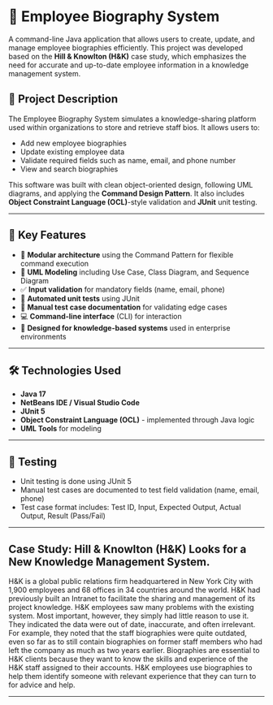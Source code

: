 # 🧾 Employee Biography System

A command-line Java application that allows users to create, update, and manage employee biographies efficiently. This project was developed based on the **Hill & Knowlton (H&K)** case study, which emphasizes the need for accurate and up-to-date employee information in a knowledge management system.

## 📌 Project Description

The Employee Biography System simulates a knowledge-sharing platform used within organizations to store and retrieve staff bios. It allows users to:
- Add new employee biographies
- Update existing employee data
- Validate required fields such as name, email, and phone number
- View and search biographies

This software was built with clean object-oriented design, following UML diagrams, and applying the **Command Design Pattern**. It also includes **Object Constraint Language (OCL)**-style validation and **JUnit** unit testing.

---

## 🎯 Key Features

- 🧩 **Modular architecture** using the Command Pattern for flexible command execution
- 📘 **UML Modeling** including Use Case, Class Diagram, and Sequence Diagram
- ✅ **Input validation** for mandatory fields (name, email, phone)
- 🧪 **Automated unit tests** using JUnit
- 📝 **Manual test case documentation** for validating edge cases
- 💻 **Command-line interface** (CLI) for interaction
- 🧠 **Designed for knowledge-based systems** used in enterprise environments

---

## 🛠️ Technologies Used

- **Java 17**
- **NetBeans IDE / Visual Studio Code**
- **JUnit 5**
- **Object Constraint Language (OCL)** - implemented through Java logic
- **UML Tools** for modeling

---

## 🧪 Testing
- Unit testing is done using JUnit 5
- Manual test cases are documented to test field validation (name, email, phone)
- Test case format includes: Test ID, Input, Expected Output, Actual Output, Result (Pass/Fail)

---

## Case Study: Hill & Knowlton (H&K) Looks for a New Knowledge Management System.

H&K is a global public relations firm headquartered in New York City with 1,900 employees and 68 offices in 34 countries around the world. H&K had previously built an Intranet to facilitate the sharing and management of its project knowledge. H&K employees saw many problems with the existing system. Most important, however, they simply had little reason to use it. They indicated the data were out of date, inaccurate, and often irrelevant. For example, they noted that the staff biographies were quite outdated, even so far as to still contain biographies on former staff members who had left the company as much as two years earlier. Biographies are essential to H&K clients because they want to know the skills and experience of the H&K staff assigned to their accounts. H&K employees use biographies to help them identify someone with relevant experience that they can turn to for advice and help.

---
